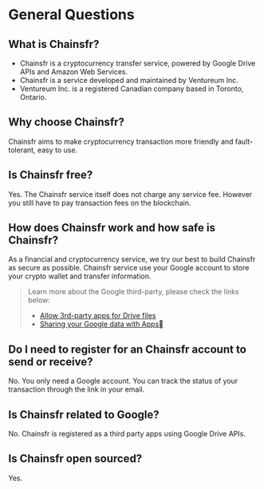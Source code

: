 
# General Questions

## What is Chainsfr? 
* Chainsfr is a cryptocurrency transfer service, powered by Google Drive APIs and Amazon Web Services.
* Chainsfr is a service developed and maintained by Ventureum Inc.
* Ventureum Inc. is a registered Canadian company based in Toronto, Ontario.

## Why choose Chainsfr?
Chainsfr aims to make cryptocurrency transaction more friendly and fault-tolerant, easy to use.

## Is Chainsfr free?
Yes. The Chainsfr service itself does not charge any service fee. However you still have to pay transaction fees on the blockchain.

## How does Chainsfr work and how safe is Chainsfr?
As a financial and cryptocurrency service, we try our best to build Chainsfr as secure as possible. Chainsfr service use your Google account to store your crypto wallet and transfer information. 
> Learn more about the Google third-party, please check the links below: 
> * [Allow 3rd-party apps for Drive files](https://support.google.com/a/answer/6105699?hl=en)
> * [Sharing your Google data with Apps](https://www.youtube.com/watch?time_continue=4&v=W1a1lQHVtJo)

## Do I need to register for an Chainsfr account to send or receive?
No. You only need a Google account. You can track the status of your transaction through the link in your email.

## Is Chainsfr related to Google?
No. Chainsfr is registered as a third party apps using Google Drive APIs.

## Is Chainsfr open sourced?
Yes. 
